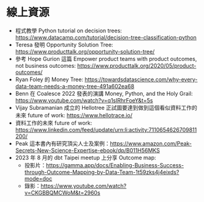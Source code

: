 # 線上資源

- 程式教學 Python tutorial on decision trees: https://www.datacamp.com/tutorial/decision-tree-classification-python
- Teresa 發明 Opportunity Solution Tree: https://www.producttalk.org/opportunity-solution-tree/
- 參考 Hope Gurion 這篇 Empower product teams with product outcomes, not business outcomes: https://www.producttalk.org/2020/05/product-outcomes/
- Ryan Foley 的 Money Tree: https://towardsdatascience.com/why-every-data-team-needs-a-money-tree-491a602ea68
- Benn 在 Coalesce 2022 發表的演講 Money, Python, and the Holy Grail: https://www.youtube.com/watch?v=q1sIRhrFoeY&t=5s
- Vijay Subramanian 成立的 Hellotree 正試圖要達到做到這個看似資料工作的未來 future of work: https://www.hellotrace.io/
- 資料工作的未來 future of work: https://www.linkedin.com/feed/update/urn:li:activity:7110654626709811200/
- Peak 這本書內有研究頂尖人士及案例：https://www.amazon.com/Peak-Secrets-New-Science-Expertise-ebook/dp/B011H56MKS
- 2023 年 8 月的 dbt Taipei meetup 上分享 Outcome map:
   - 投影片：https://gamma.app/docs/Enabling-Business-Success-through-Outcome-Mapping-by-Data-Team-1t59zks4j4eixds?mode=doc
   - 錄影：https://www.youtube.com/watch?v=CKGBBQMCWoM&t=2960s

